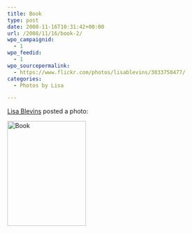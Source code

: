 ```yaml
---
title: Book
type: post
date: 2008-11-16T10:31:42+00:00
url: /2008/11/16/book-2/
wpo_campaignid:
  - 1
wpo_feedid:
  - 1
wpo_sourcepermalink:
  - https://www.flickr.com/photos/lisablevins/3033750477/
categories:
  - Photos by Lisa

---
```

[Lisa Blevins][1] posted a photo:

[<img src="http://www.lisablevins.com/wp-o-matic/cache/1736f723c3_3033750477-05f160d85e-m.jpg" width="180" height="240" alt="Book" />][2]

 [1]: https://www.flickr.com/people/lisablevins/
 [2]: https://www.flickr.com/photos/lisablevins/3033750477/ "Book"